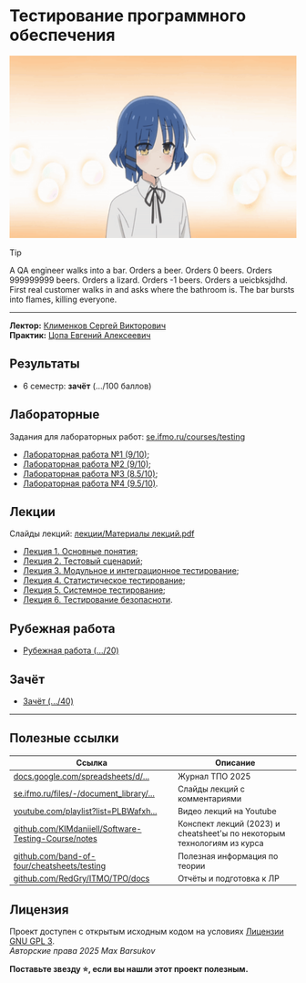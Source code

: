 # Тестирование программного обеспечения

<img alt="bocchi-the-rock-ryo-yamada" src="https://github.com/maxbarsukov/itmo/blob/master/.docs/bocchi-the-rock-ryo-yamada.gif" height="320">

> [!TIP]
> A QA engineer walks into a bar. Orders a beer. Orders 0 beers. Orders 999999999 beers. Orders a lizard. Orders -1 beers. Orders a ueicbksjdhd. \
> First real customer walks in and asks where the bathroom is. The bar bursts into flames, killing everyone.

---

**Лектор:** [Клименков Сергей Викторович](https://my.itmo.ru/persons/105395) \
**Практик:** [Цопа Евгений Алексеевич](https://my.itmo.ru/persons/126287)

## Результаты

- 6 семестр: **зачёт** (.../100 баллов)

## Лабораторные

Задания для лабораторных работ: [se.ifmo.ru/courses/testing](https://se.ifmo.ru/courses/testing#labs)

- [Лабораторная работа №1 (9/10)](./лабораторные/lab1/);
- [Лабораторная работа №2 (9/10)](https://github.com/maxbarsukov-itmo/tpo-2);
- [Лабораторная работа №3 (8.5/10)](https://github.com/maxbarsukov-itmo/tpo-3);
- [Лабораторная работа №4 (9.5/10)](./лабораторные/lab4/).

## Лекции

Слайды лекций: [лекции/Материалы лекций.pdf](./лекции/Материалы%20лекций.pdf)

- [Лекция 1. Основные понятия](https://github.com/maxbarsukov/itmo/tree/master/6%20%D1%82%D0%BF%D0%BE/%D0%BB%D0%B5%D0%BA%D1%86%D0%B8%D0%B8#%D0%BB%D0%B5%D0%BA%D1%86%D0%B8%D1%8F-1-%D0%BE%D1%81%D0%BD%D0%BE%D0%B2%D0%BD%D1%8B%D0%B5-%D0%BF%D0%BE%D0%BD%D1%8F%D1%82%D0%B8%D1%8F);
- [Лекция 2. Тестовый сценарий](https://github.com/maxbarsukov/itmo/tree/master/6%20%D1%82%D0%BF%D0%BE/%D0%BB%D0%B5%D0%BA%D1%86%D0%B8%D0%B8#%D0%BB%D0%B5%D0%BA%D1%86%D0%B8%D1%8F-2-%D1%82%D0%B5%D1%81%D1%82%D0%BE%D0%B2%D1%8B%D0%B9-%D1%81%D1%86%D0%B5%D0%BD%D0%B0%D1%80%D0%B8%D0%B9);
- [Лекция 3. Модульное и интеграционное тестирование](https://github.com/maxbarsukov/itmo/tree/master/6%20%D1%82%D0%BF%D0%BE/%D0%BB%D0%B5%D0%BA%D1%86%D0%B8%D0%B8#%D0%BB%D0%B5%D0%BA%D1%86%D0%B8%D1%8F-3-%D0%BC%D0%BE%D0%B4%D1%83%D0%BB%D1%8C%D0%BD%D0%BE%D0%B5-%D0%B8-%D0%B8%D0%BD%D1%82%D0%B5%D0%B3%D1%80%D0%B0%D1%86%D0%B8%D0%BE%D0%BD%D0%BD%D0%BE%D0%B5-%D1%82%D0%B5%D1%81%D1%82%D0%B8%D1%80%D0%BE%D0%B2%D0%B0%D0%BD%D0%B8%D0%B5);
- [Лекция 4. Статистическое тестирование](https://github.com/maxbarsukov/itmo/tree/master/6%20%D1%82%D0%BF%D0%BE/%D0%BB%D0%B5%D0%BA%D1%86%D0%B8%D0%B8#%D0%BB%D0%B5%D0%BA%D1%86%D0%B8%D1%8F-4-%D1%81%D1%82%D0%B0%D1%82%D0%B8%D1%81%D1%82%D0%B8%D1%87%D0%B5%D1%81%D0%BA%D0%BE%D0%B5-%D1%82%D0%B5%D1%81%D1%82%D0%B8%D1%80%D0%BE%D0%B2%D0%B0%D0%BD%D0%B8%D0%B5);
- [Лекция 5. Системное тестирование](https://github.com/maxbarsukov/itmo/tree/master/6%20%D1%82%D0%BF%D0%BE/%D0%BB%D0%B5%D0%BA%D1%86%D0%B8%D0%B8#%D0%BB%D0%B5%D0%BA%D1%86%D0%B8%D1%8F-5-%D1%81%D0%B8%D1%81%D1%82%D0%B5%D0%BC%D0%BD%D0%BE%D0%B5-%D1%82%D0%B5%D1%81%D1%82%D0%B8%D1%80%D0%BE%D0%B2%D0%B0%D0%BD%D0%B8%D0%B5);
- [Лекция 6. Тестирование безопасноти](https://github.com/maxbarsukov/itmo/tree/master/6%20%D1%82%D0%BF%D0%BE/%D0%BB%D0%B5%D0%BA%D1%86%D0%B8%D0%B8#%D0%BB%D0%B5%D0%BA%D1%86%D0%B8%D1%8F-6-%D1%82%D0%B5%D1%81%D1%82%D0%B8%D1%80%D0%BE%D0%B2%D0%B0%D0%BD%D0%B8%D0%B5-%D0%B1%D0%B5%D0%B7%D0%BE%D0%BF%D0%B0%D1%81%D0%BD%D0%BE%D1%82%D0%B8).

## Рубежная работа

- [Рубежная работа (.../20)](./рубежка/)

## Зачёт

- [Зачёт (.../40)](./зачёт/)

---

## Полезные ссылки

| Ссылка | Описание |
| --- | --- |
| [docs.google.com/spreadsheets/d/...](https://docs.google.com/spreadsheets/d/1Yofh6xf-WYR2Qttwff-Hrd8tzvBswxCG5sewOv7H2cA/edit?gid=573038098#gid=573038098) | Журнал ТПО 2025 |
| [se.ifmo.ru/files/-/document_library/...](https://se.ifmo.ru/files/-/document_library/5e8j9w0OFoeD/view_file/319426?_com_liferay_document_library_web_portlet_DLPortlet_INSTANCE_5e8j9w0OFoeD_redirect=https%3A%2F%2Fse.ifmo.ru%2Ffiles%2F-%2Fdocument_library%2F5e8j9w0OFoeD%2Fview%2F319403%3F_com_liferay_document_library_web_portlet_DLPortlet_INSTANCE_5e8j9w0OFoeD_redirect%3Dhttps%253A%252F%252Fse.ifmo.ru%252Ffiles%253Fp_p_id%253Dcom_liferay_document_library_web_portlet_DLPortlet_INSTANCE_5e8j9w0OFoeD%2526p_p_lifecycle%253D0%2526p_p_state%253Dnormal%2526p_p_mode%253Dview) | Слайды лекций с комментариями |
| [youtube.com/playlist?list=PLBWafxh...](https://www.youtube.com/playlist?list=PLBWafxh1dFuxSlcqz5099WzvHhiIgaa8v) | Видео лекций на Youtube |
| [github.com/KIMdaniiell/Software-Testing-Course/notes](https://github.com/KIMdaniiell/Software-Testing-Course/tree/main/notes) | Конспект лекций (2023) и cheatsheet'ы по некоторым технологиям из курса |
| [github.com/band-of-four/cheatsheets/testing](https://github.com/band-of-four/cheatsheets/tree/master/testing) | Полезная информация по теории |
| [github.com/RedGry/ITMO/TPO/docs](https://github.com/RedGry/ITMO/tree/master/TPO/docs) | Отчёты и подготовка к ЛР |

## Лицензия <a name="license"></a>

Проект доступен с открытым исходным кодом на условиях [Лицензии GNU GPL 3](https://opensource.org/license/gpl-3-0/). \
*Авторские права 2025 Max Barsukov*

**Поставьте звезду :star:, если вы нашли этот проект полезным.**
